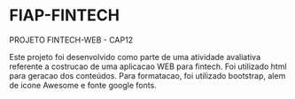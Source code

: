 # FIAP-FINTECH
PROJETO FINTECH-WEB - CAP12

Este projeto foi desenvolvido como parte de uma atividade avaliativa referente a costrucao de uma aplicacao WEB para fintech.
Foi utilizado html para geracao dos conteúdos.
Para formatacao, foi utilizado bootstrap, alem de icone Awesome e fonte google fonts.



